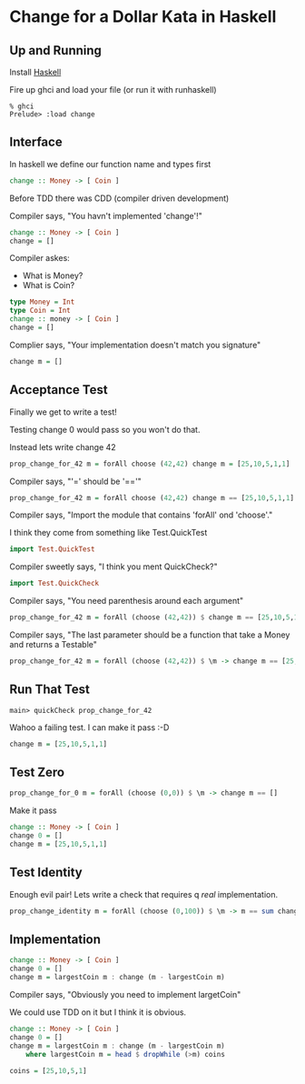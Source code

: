 Change for a Dollar Kata in Haskell
===================================

Up and Running
-------
Install [Haskell](http://www.haskell.org/platform/)

Fire up ghci and load your file (or run it with runhaskell)

```shell
% ghci
Prelude> :load change
```

Interface
---------

In haskell we define our function name and types first

```haskell
change :: Money -> [ Coin ]
```

Before TDD there was CDD (compiler driven development)

Compiler says, "You havn't implemented 'change'!"

```haskell
change :: Money -> [ Coin ]
change = []
```
Compiler askes:
  - What is Money?
  - What is Coin?

```haskell
type Money = Int
type Coin = Int
change :: money -> [ Coin ]
change = []
```

Complier says, "Your implementation doesn't match you signature"

```haskell
change m = []
```

Acceptance Test
---------------

Finally we get to write a test!

Testing change 0 would pass so you won't do that.

Instead lets write change 42

```haskell
prop_change_for_42 m = forAll choose (42,42) change m = [25,10,5,1,1]
```

Compiler says, "'=' should be '=='"

```haskell
prop_change_for_42 m = forAll choose (42,42) change m == [25,10,5,1,1]
```

Compiler says, "Import the module that contains 'forAll' ond 'choose'."

I think they come from something like Test.QuickTest

```haskell
import Test.QuickTest
```

Compiler sweetly says, "I think you ment QuickCheck?"

```haskell
import Test.QuickCheck
```

Compiler says, "You need parenthesis around each argument"

```haskell
prop_change_for_42 m = forAll (choose (42,42)) $ change m == [25,10,5,1,1]
```

Compiler says, "The last parameter should be a function that take a Money and returns a Testable"

```haskell
prop_change_for_42 m = forAll (choose (42,42)) $ \m -> change m == [25,10,5,1,1]
```

Run That Test
-------------

```shell
main> quickCheck prop_change_for_42
```

Wahoo a failing test. I can make it pass :-D

```haskell
change m = [25,10,5,1,1]
```

Test Zero
---------

```haskell
prop_change_for_0 m = forAll (choose (0,0)) $ \m -> change m == []
```

Make it pass

```haskell
change :: Money -> [ Coin ]
change 0 = []
change m = [25,10,5,1,1]
```

Test Identity
-------------

Enough evil pair! Lets write a check that requires q _real_ implementation.


```haskell
prop_change_identity m = forAll (choose (0,100)) $ \m -> m == sum change m
```

Implementation
--------------

```haskell
change :: Money -> [ Coin ]
change 0 = []
change m = largestCoin m : change (m - largestCoin m)
```
Compiler says, "Obviously you need to implement largetCoin"

We could use TDD on it but I think it is obvious.

```haskell
change :: Money -> [ Coin ]
change 0 = []
change m = largestCoin m : change (m - largestCoin m)
    where largestCoin m = head $ dropWhile (>m) coins

coins = [25,10,5,1]
```





